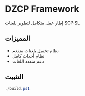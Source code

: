 # DZCP Framework
إطار عمل متكامل لتطوير بلغنات SCP:SL

## المميزات
- نظام تحميل بلغنات متقدم
- نظام أحداث كامل
- دعم متعدد اللغات

## التثبيت
```powershell
./build.ps1
```
